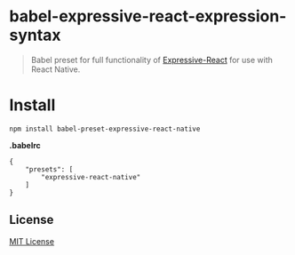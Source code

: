 # babel-expressive-react-expression-syntax

> Babel preset for full functionality of [Expressive-React](https://github.com/gabeklein/expressive-react) for use with React Native.

# Install

```
npm install babel-preset-expressive-react-native
```

**.babelrc**

```
{
    "presets": [
        "expressive-react-native"
    ]
}
```

## License

[MIT License](http://opensource.org/licenses/MIT)
